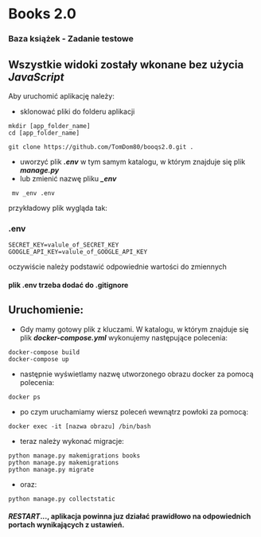 # Books 2.0 
### Baza książek - Zadanie testowe
## Wszystkie widoki zostały wkonane bez użycia ***JavaScript***

Aby uruchomić aplikację należy:
* sklonować pliki do folderu aplikacji

```
mkdir [app_folder_name]
cd [app_folder_name]

git clone https://github.com/TomDom80/booqs2.0.git .
```

* uworzyć plik ***.env*** w tym samym katalogu, w którym znajduje się plik ***manage.py***
* lub zmienić nazwę  pliku ***_env***

```
 mv _env .env
```

przykładowy plik wygląda tak:

### .env
```
SECRET_KEY=valule_of_SECRET_KEY 
GOOGLE_API_KEY=valule_of_GOOGLE_API_KEY
```

oczywiście należy podstawić odpowiednie wartości do zmiennych

#### plik .env trzeba dodać do .gitignore

## Uruchomienie:

* Gdy mamy gotowy plik z kluczami. W katalogu, w którym znajduje się plik ***docker-compose.yml*** 
wykonujemy następujące polecenia:

```
docker-compose build
docker-compose up
```

* następnie wyświetlamy nazwę utworzonego obrazu docker za pomocą polecenia:

```
docker ps 
```

* po czym uruchamiamy wiersz poleceń wewnątrz powłoki za pomocą:

```
docker exec -it [nazwa obrazu] /bin/bash
```

* teraz należy wykonać migracje:

```
python manage.py makemigrations books
python manage.py makemigrations 
python manage.py migrate
```

* oraz:

```
python manage.py collectstatic
```

#### ***RESTART***..., aplikacja powinna juz działać prawidłowo na odpowiednich portach wynikających z ustawień.

